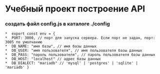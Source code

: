 # Учебный проект построение API

### создать файл config.js в каталоге ./config

    *  export const env = {
    *  PORT: 3000, // порт для запуска сервера. Если порт не задан, порт: 3005 по умолчанию
    *  DB_NAME: "имя базы", // имя базы данных
    *  DB_USER: "имя пользователя", // имя пользователя базы данных
    *  DB_PASS: "пароль пользователя", // пароль пользователя базы данных
    *  DB_HOST: "localhost" // адрес базы данных
    *  DB_DIALECT: "mariadb" // 'mysql' | 'postgres' | 'sqlite' | 'mariadb' }
